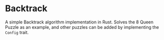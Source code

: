# Backtrack
A simple Backtrack algorithm implementation in Rust.
Solves the 8 Queen Puzzle as an example, and other puzzles can be added by
implementing the `Config` trait.